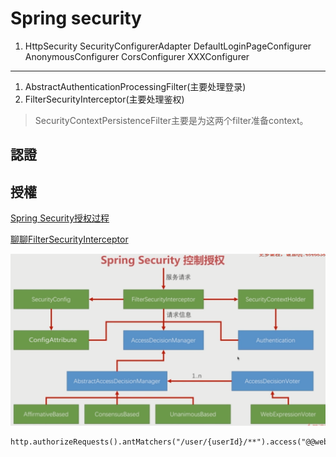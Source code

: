 # Spring security

1. HttpSecurity
        SecurityConfigurerAdapter
            DefaultLoginPageConfigurer
            AnonymousConfigurer
            CorsConfigurer
            XXXConfigurer



---

1. AbstractAuthenticationProcessingFilter(主要处理登录)
2. FilterSecurityInterceptor(主要处理鉴权)
> SecurityContextPersistenceFilter主要是为这两个filter准备context。

## 認證


## 授權


[Spring Security授权过程](http://niocoder.com/2018/01/05/Spring-Security%E6%BA%90%E7%A0%81%E5%88%86%E6%9E%90%E4%BA%8C-Spring-Security%E6%8E%88%E6%9D%83%E8%BF%87%E7%A8%8B/)

[聊聊FilterSecurityInterceptor](https://segmentfault.com/a/1190000012465134)



![](./img/20180903211655.png)

```
http.authorizeRequests().antMatchers("/user/{userId}/**").access("@@webSecurity.checkUserId(authentication,#userId)")
```








